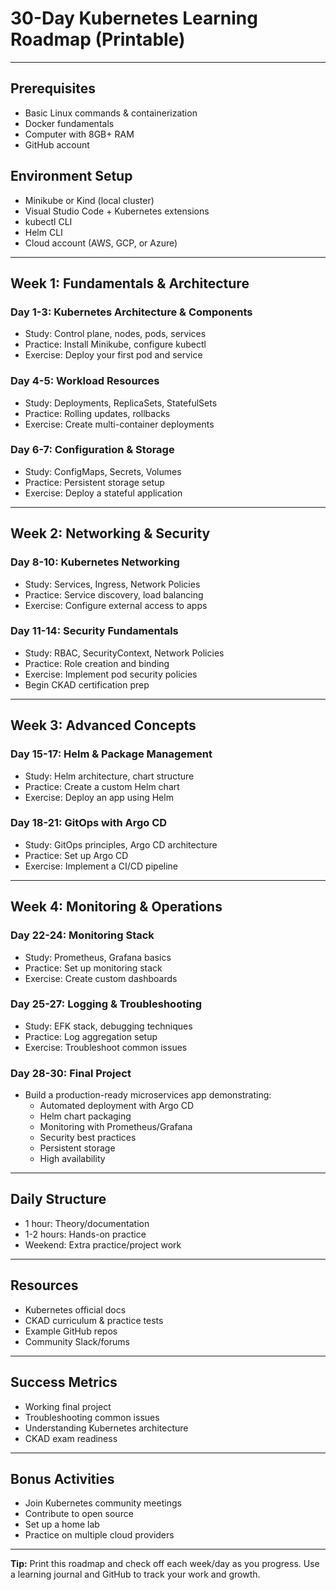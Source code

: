 # 30-Day Kubernetes Learning Roadmap (Printable)

---

## Prerequisites
- Basic Linux commands & containerization
- Docker fundamentals
- Computer with 8GB+ RAM
- GitHub account

## Environment Setup
- Minikube or Kind (local cluster)
- Visual Studio Code + Kubernetes extensions
- kubectl CLI
- Helm CLI
- Cloud account (AWS, GCP, or Azure)

---

## Week 1: Fundamentals & Architecture

### Day 1-3: Kubernetes Architecture & Components
- Study: Control plane, nodes, pods, services
- Practice: Install Minikube, configure kubectl
- Exercise: Deploy your first pod and service

### Day 4-5: Workload Resources
- Study: Deployments, ReplicaSets, StatefulSets
- Practice: Rolling updates, rollbacks
- Exercise: Create multi-container deployments

### Day 6-7: Configuration & Storage
- Study: ConfigMaps, Secrets, Volumes
- Practice: Persistent storage setup
- Exercise: Deploy a stateful application

---

## Week 2: Networking & Security

### Day 8-10: Kubernetes Networking
- Study: Services, Ingress, Network Policies
- Practice: Service discovery, load balancing
- Exercise: Configure external access to apps

### Day 11-14: Security Fundamentals
- Study: RBAC, SecurityContext, Network Policies
- Practice: Role creation and binding
- Exercise: Implement pod security policies
- Begin CKAD certification prep

---

## Week 3: Advanced Concepts

### Day 15-17: Helm & Package Management
- Study: Helm architecture, chart structure
- Practice: Create a custom Helm chart
- Exercise: Deploy an app using Helm

### Day 18-21: GitOps with Argo CD
- Study: GitOps principles, Argo CD architecture
- Practice: Set up Argo CD
- Exercise: Implement a CI/CD pipeline

---

## Week 4: Monitoring & Operations

### Day 22-24: Monitoring Stack
- Study: Prometheus, Grafana basics
- Practice: Set up monitoring stack
- Exercise: Create custom dashboards

### Day 25-27: Logging & Troubleshooting
- Study: EFK stack, debugging techniques
- Practice: Log aggregation setup
- Exercise: Troubleshoot common issues

### Day 28-30: Final Project
- Build a production-ready microservices app demonstrating:
  - Automated deployment with Argo CD
  - Helm chart packaging
  - Monitoring with Prometheus/Grafana
  - Security best practices
  - Persistent storage
  - High availability

---

## Daily Structure
- 1 hour: Theory/documentation
- 1-2 hours: Hands-on practice
- Weekend: Extra practice/project work

---

## Resources
- Kubernetes official docs
- CKAD curriculum & practice tests
- Example GitHub repos
- Community Slack/forums

---

## Success Metrics
- Working final project
- Troubleshooting common issues
- Understanding Kubernetes architecture
- CKAD exam readiness

---

## Bonus Activities
- Join Kubernetes community meetings
- Contribute to open source
- Set up a home lab
- Practice on multiple cloud providers

---

**Tip:** Print this roadmap and check off each week/day as you progress. Use a learning journal and GitHub to track your work and growth.